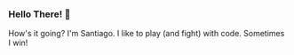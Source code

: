 ### Hello There! 👋

How's it going? I'm Santiago. I like to play (and fight) with code. Sometimes I win!

